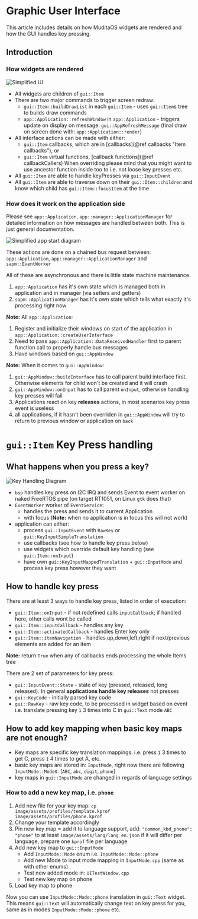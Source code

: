 # Graphic User Interface

This article includes details on how MuditaOS widgets are rendered and how the GUI handles key pressing.

## Introduction

### How widgets are rendered

![Simplified UI](./doc/how_ui_work.svg "Simplified UI flow")

* All widgets are children of `gui::Item`
* There are two major commands to trigger screen redraw:
    * `gui::Item::buildDrawList` in each `gui::Item` - uses `gui::Item`s tree to builds draw commands 
    * `app::Application::refreshWindow` in `app::Application` - triggers update on display on message: `gui::AppRefreshMessage` (final draw on screen done with: `app::Application::render`)
* All interface actions can be made with either:
    * `gui::Item` callbacks, which are in [callbacks](@ref callbacks "Item callbacks"), or
    * `gui::Item` virtual functions, [callback functions](@ref callbackCallers) When overriding please mind that you might want to use ancestor function inside too to i.e. not loose key presses etc.
* All `gui::Item` are able to handle keyPresses via `gui::InputEvent`
* All `gui::Item` are able to traverse down on their `gui::Item::children` and know which child has `gui::Item::focusItem` at the time

### How does it work on the application side

Please see `app::Application`, `app::manager::ApplicationManager` for detailed information on how messages are handled between both. This is just general documentation.

![Simplified app start diagram](./doc/how_app_start_work.svg "Simplified hi level app start")

These actions are done on a chained bus request between: `app::Application`, `app::manager::ApplicationManager` and `sapm::EventWorker`

All of these are asynchronous and there is little state machine maintenance.

1. `app::Application` has it's own state which is managed both in application and in manager (via setters and getters)
2. `sapm::ApplicationManager` has it's own state which tells what exactly it's processing right now

**Note:** All `app::Application`:

1. Register and initialize their windows on start of the application in `app::Application::createUserInterface`
2. Need to pass `app::Application::DataReceivedHandler` first to parent function call to properly handle bus messages
3. Have windows based on `gui::AppWindow`

**Note:** When it comes to `gui::AppWindow`:

1. `gui::AppWindow::buildInterface` has to call parent build interface first. Otherwise elements for child won't be created and it will crash
2. `gui::AppWindow::onInput` has to call parent `onInput`, otherwise handling key presses will fail
3. Applications react on key **releases** actions, in most scenarios key press event is useless
4. all applications, if it hasn't been overriden in `gui::AppWindow` will try to return to previous window or application on `back`

# `gui::Item` Key Press handling

## What happens when you press a key?

![Key Handling Diagram](./doc/how_keypress_work.svg "High level perspective of the key handling")

* `bsp` handles key press on I2C IRQ and sends Event to event worker on naked FreeRTOS pipe (on target RT1051, on Linux `gtk` does that)
* `EventWorker` worker of `EventService`:
    * handles the press and sends it to current Application
    * with focus (**Note:** when no application is in focus this will not work)
* application can either:
    * process `gui::InputEvent` with `RawKey` or `gui::KeyInputSimpleTranslation`
    * use callbacks (see how to handle key press below)
    * use widgets which override default key handling (see `gui::Item::onInput`)
    * have own `gui::KeyInputMappedTranslation` +  `gui::InputMode` and process key press however they want

## How to handle key press

There are at least 3 ways to handle key press, listed in order of execution:
* `gui::Item::onInput` - if not redefined calls `inputCallback`; if handled here, other calls wont be called
* `gui::Item::inputCallback` - handles any key
* `gui::Item::activatedCallback` - handles Enter key only
* `gui::Item::itemNavigation` - handles up,down,left,right if next/previous elements are added for an item

**Note:** return `True` when any of callbacks ends processing the whole Items tree

There are 2 set of parameters for key press:
* `gui::InputEvent::State` - state of key (pressed, released, long released). In general **applications handle key releases** not presses
* `gui::KeyCode`   - initially parsed key code
* `gui::RawKey`  - raw key code, to be processed in widget based on event i.e. translate pressing key `1` 3 times into C in `gui::Text` mode `ABC`

## How to add key mapping when basic key maps are not enough?

* Key maps are specific key translation mappings. i.e. press `1` 3 times to get C, press `1` 4 times to get A, etc.
* basic key maps are stored in: `InputMode`, right now there are following `InputMode::Mode`s: [`ABC`, `abc`, `digit`, `phone`]
* key maps in `gui::InputMode` are changed in regards of language settings

### How to add a new key map, i.e. `phone`

1. Add new file for your key map: `cp image/assets/profiles/template.kprof image/assets/profiles/phone.kprof`
2. Change your template accordingly
3. Pin new key map = add it to language support, add: `"common_kbd_phone": "phone"` to at least `image/assets/lang/lang_en.json` if it will differ per language, prepare one `kprof` file per language
4. Add new key map to `gui::InputMode`
    - Add `InputMode::Mode` enum i.e. `InputMode::Mode::phone`
    - Add new Mode to input mode mapping in `InputMode.cpp` (same as with other enums)
    - Test new added mode in: `UITestWindow.cpp`
    - Test new key map on phone
5. Load key map to phone

Now you can use `InputMode::Mode::phone` translation in `gui::Text` widget.
This means `gui::Text` will automatically change text on key press for you, same as in modes `InputMode::Mode::phone` etc.

